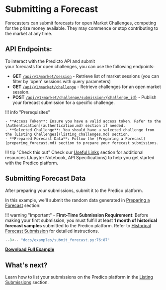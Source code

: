 # Submitting a Forecast

Forecasters can submit forecasts for open Market Challenges, competing for the prize money available. They may commence or stop contributing to the market at any time.


## API Endpoints:

To interact with the Predicto API and submit  
your forecasts for open challenges,
you can use the following endpoints:

- **GET** [`/api/v1/market/session`](https://predico-elia.inesctec.pt/redoc/#tag/market/operation/get_market_session) - Retrieve list of market sessions (you can filter by 'open' sessions with query parameters)
- **GET** [`/api/v1/market/challenge`](https://predico-elia.inesctec.pt/redoc/#tag/market/operation/get_market_session_challenge) - Retrieve challenges for an open market session.
- **POST** [`/api/v1/market/challenge/submission/{challenge_id}`](https://predico-elia.inesctec.pt/redoc/#tag/market/operation/post_market_session_submission) - Publish your forecast submission for a specific challenge.


!!! info "Prerequisites"

    - **Access Token**: Ensure you have a valid access token. Refer to the [Authentication](authentication.md) section if needed.
    - **Selected Challenge**: You should have a selected challenge from the [Listing Challenges](listing_challenges.md) section.
    - **Prepared Forecast Data**: Follow the [Preparing a Forecast](preparing_forecast.md) section to prepare your forecast submissions.


!!! tip "Check this out"
    Check our [Useful Links](useful_links.md) section for additional resources (Jupyter Notebook, API Specifications) to help you get started with the Predico platform.


## Submitting Forecast Data

After preparing your submissions, submit it to the Predico platform. 

In this example, we'll submit the random data generated in [Preparing a Forecast](preparing_forecast.md) section: 

!!! warning "Important"
    - **First-Time Submission Requirement**: Before making your first submission, you must fulfill at least **1 month of historical forecast samples** submitted to the Predico platform. Refer to [Historical Forecast Submission](submitting_historical_forecasts.md) for detailed instructions.

```python title="submit_forecast.py"
--8<-- "docs/examples/submit_forecast.py:76:87"
```

<a href="../examples/submit_forecast.py" download="submit_forecast.py"><b>Download Full Example</b></a>


## What's next?

Learn how to list your submissions on the Predico platform in the [Listing Submissions](listing_submissions.md) section.
